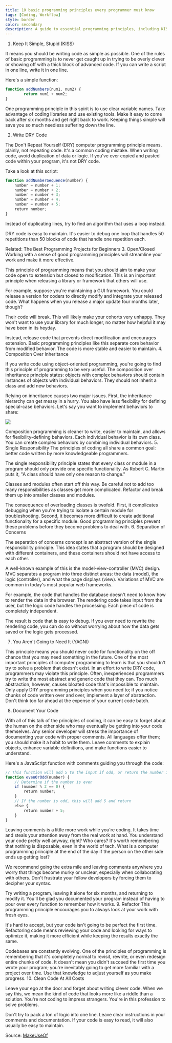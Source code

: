 ```yaml
---
title: 10 basic programming principles every programmer must know
tags: [Coding, Workflow]
style: border
color: secondary
description: A guide to essential programming principles, including KISS, DRY, and YAGNI, aimed at improving code quality and maintainability.
---
```


1. Keep It Simple, Stupid (KISS)

It means you should be writing code as simple as possible. One of the rules of basic programming is to never get caught up in trying to be overly clever or showing off with a thick block of advanced code. If you can write a script in one line, write it in one line.

Here's a simple function:

```js 
function addNumbers(num1, num2) {
        return num1 + num2;
}
```

One programming principle in this spirit is to use clear variable names. Take advantage of coding libraries and use existing tools. Make it easy to come back after six months and get right back to work. Keeping things simple will save you so much needless suffering down the line.

2. Write DRY Code

The Don't Repeat Yourself (DRY) computer programming principle means, plainly, not repeating code. It's a common coding mistake. When writing code, avoid duplication of data or logic. If you've ever copied and pasted code within your program, it's not DRY code.

Take a look at this script:

```js
function addNumberSequence(number) {
    number = number + 1;
    number = number + 2;
    number = number + 3;
    number = number + 4;
    number = number + 5;
    return number;
}
```

Instead of duplicating lines, try to find an algorithm that uses a loop instead.

DRY code is easy to maintain. It's easier to debug one loop that handles 50 repetitions than 50 blocks of code that handle one repetition each.

Related:
The Best Programming Projects for Beginners
3. Open/Closed
Working with a sense of good programming principles will streamline your work and make it more effective.

This principle of programming means that you should aim to make your code open to extension but closed to modification. This is an important principle when releasing a library or framework that others will use.

For example, suppose you're maintaining a GUI framework. You could release a version for coders to directly modify and integrate your released code. What happens when you release a major update four months later, though?

Their code will break. This will likely make your cohorts very unhappy. They won't want to use your library for much longer, no matter how helpful it may have been in its heyday.

Instead, release code that prevents direct modification and encourages extension. Basic programming principles like this separate core behavior from modified behavior. The code is more stable and easier to maintain.
4. Composition Over Inheritance

If you write code using object-oriented programming, you're going to find this principle of programming to be very useful. The composition over inheritance principle states: objects with complex behaviors should contain instances of objects with individual behaviors. They should not inherit a class and add new behaviors.

Relying on inheritance causes two major issues. First, the inheritance hierarchy can get messy in a hurry. You also have less flexibility for defining special-case behaviors. Let's say you want to implement behaviors to share:

![](https://static1.makeuseofimages.com/wordpress/wp-content/uploads/2021/09/principle-of-programming.png?q=50&fit=crop&w=943&dpr=1.5)


Composition programming is cleaner to write, easier to maintain, and allows for flexibility-defining behaviors. Each individual behavior is its own class. You can create complex behaviors by combining individual behaviors.
5. Single Responsibility
The principles of coding all share a common goal: better code written by more knowledgeable programmers.

The single responsibility principle states that every class or module in a program should only provide one specific functionality. As Robert C. Martin puts it, "A class should have only one reason to change."

Classes and modules often start off this way. Be careful not to add too many responsibilities as classes get more complicated. Refactor and break them up into smaller classes and modules.

The consequence of overloading classes is twofold. First, it complicates debugging when you're trying to isolate a certain module for troubleshooting. Second, it becomes more difficult to create additional functionality for a specific module. Good programming principles prevent these problems before they become problems to deal with.
6. Separation of Concerns

The separation of concerns concept is an abstract version of the single responsibility principle. This idea states that a program should be designed with different containers, and these containers should not have access to each other.

A well-known example of this is the model-view-controller (MVC) design. MVC separates a program into three distinct areas: the data (model), the logic (controller), and what the page displays (view). Variations of MVC are common in today's most popular web frameworks.

For example, the code that handles the database doesn't need to know how to render the data in the browser. The rendering code takes input from the user, but the logic code handles the processing. Each piece of code is completely independent.

The result is code that is easy to debug. If you ever need to rewrite the rendering code, you can do so without worrying about how the data gets saved or the logic gets processed.

7. You Aren't Going to Need It (YAGNI)

This principle means you should never code for functionality on the off chance that you may need something in the future. One of the most important principles of computer programming to learn is that you shouldn't try to solve a problem that doesn't exist.
In an effort to write DRY code, programmers may violate this principle. Often, inexperienced programmers try to write the most abstract and generic code that they can. Too much abstraction, however, causes bloated code that's impossible to maintain.
Only apply DRY programming principles when you need to; if you notice chunks of code written over and over, implement a layer of abstraction. Don't think too far ahead at the expense of your current code batch.

8. Document Your Code

With all of this talk of the principles of coding, it can be easy to forget about the human on the other side who may eventually be getting into your code themselves.
Any senior developer will stress the importance of documenting your code with proper comments. All languages offer them; you should make it a habit to write them. Leave comments to explain objects, enhance variable definitions, and make functions easier to understand.

Here's a JavaScript function with comments guiding you through the code:

```js
// This function will add 5 to the input if odd, or return the number if even
function evenOrOdd(number) {
    // Determine if the number is even
    if (number % 2 == 0) {
        return number;
    }
    // If the number is odd, this will add 5 and return 
    else {
        return number + 5;
    }
}
```

Leaving comments is a little more work while you're coding. It takes time and steals your attention away from the real work at hand. You understand your code pretty well anyway, right? Who cares? It's worth remembering that nothing is disposable, even in the world of tech. What is a computer programming principle at the end of the day if the person on the other side ends up getting lost?

We recommend going the extra mile and leaving comments anywhere you worry that things become murky or unclear, especially when collaborating with others. Don't frustrate your fellow developers by forcing them to decipher your syntax.

Try writing a program, leaving it alone for six months, and returning to modify it. You'll be glad you documented your program instead of having to pour over every function to remember how it works.
9. Refactor
This programming principle encourages you to always look at your work with fresh eyes.

It's hard to accept, but your code isn't going to be perfect the first time. Refactoring code means reviewing your code and looking for ways to optimize it, making it more efficient while keeping the results exactly the same.

Codebases are constantly evolving. One of the principles of programming is remembering that it's completely normal to revisit, rewrite, or even redesign entire chunks of code. It doesn't mean you didn't succeed the first time you wrote your program; you're inevitably going to get more familiar with a project over time. Use that knowledge to adjust yourself as you make progress.
10. Clean Code At All Costs

Leave your ego at the door and forget about writing clever code. When we say this, we mean the kind of code that looks more like a riddle than a solution. You're not coding to impress strangers. You're in this profession to solve problems.

Don't try to pack a ton of logic into one line. Leave clear instructions in your comments and documentation. If your code is easy to read, it will also usually be easy to maintain.

Source: [MakeUseOf](https://www.makeuseof.com/tag/basic-programming-principles/)
